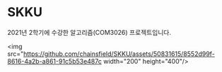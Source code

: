 # SKKU

2021년 2학기에 수강한 알고리즘(COM3026) 프로젝트입니다.

<img src="https://github.com/chainsfield/SKKU/assets/50831615/8552d99f-8616-4a2b-a861-91c5b53e487c width="200" height="400"/>
